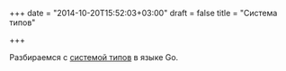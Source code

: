 +++
date = "2014-10-20T15:52:03+03:00"
draft = false
title = "Система типов"

+++

<p>Разбираемся с <a href="http://thenewstack.io/understanding-golang-type-system/">системой типов</a> в языке Go.</p>

